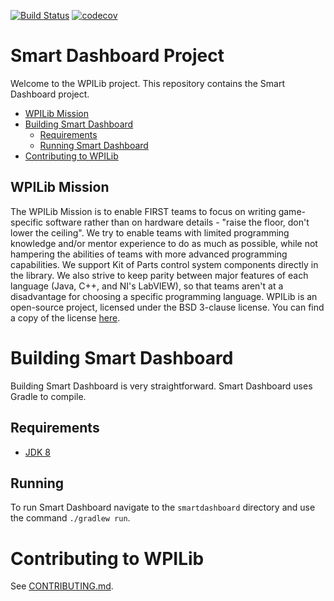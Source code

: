 [![Build Status](https://travis-ci.org/AustinShalit/SmartDashboardv2.svg?branch=master)](https://travis-ci.org/AustinShalit/SmartDashboardv2) [![codecov](https://codecov.io/gh/AustinShalit/SmartDashboardv2/branch/master/graph/badge.svg)](https://codecov.io/gh/AustinShalit/SmartDashboardv2)


# Smart Dashboard Project

Welcome to the WPILib project. This repository contains the Smart Dashboard project.

- [WPILib Mission](#wpilib-mission)
- [Building Smart Dashboard](#building-smart-dashboard)
    - [Requirements](#requirements)
    - [Running Smart Dashboard](#running)
- [Contributing to WPILib](#contributing-to-wpilib)

## WPILib Mission

The WPILib Mission is to enable FIRST teams to focus on writing game-specific software rather than on hardware details - "raise the floor, don't lower the ceiling". We try to enable teams with limited programming knowledge and/or mentor experience to do as much as possible, while not hampering the abilities of teams with more advanced programming capabilities. We support Kit of Parts control system components directly in the library. We also strive to keep parity between major features of each language (Java, C++, and NI's LabVIEW), so that teams aren't at a disadvantage for choosing a specific programming language. WPILib is an open-source project, licensed under the BSD 3-clause license. You can find a copy of the license [here](BSD_License_for_WPILib_code.txt).

# Building Smart Dashboard

Building Smart Dashboard is very straightforward. Smart Dashboard uses Gradle to compile.

## Requirements
- [JDK 8](http://www.oracle.com/technetwork/java/javase/downloads/index.html)

## Running

To run Smart Dashboard navigate to the `smartdashboard` directory and use the command `./gradlew run`.

# Contributing to WPILib

See [CONTRIBUTING.md](CONTRIBUTING.md).
